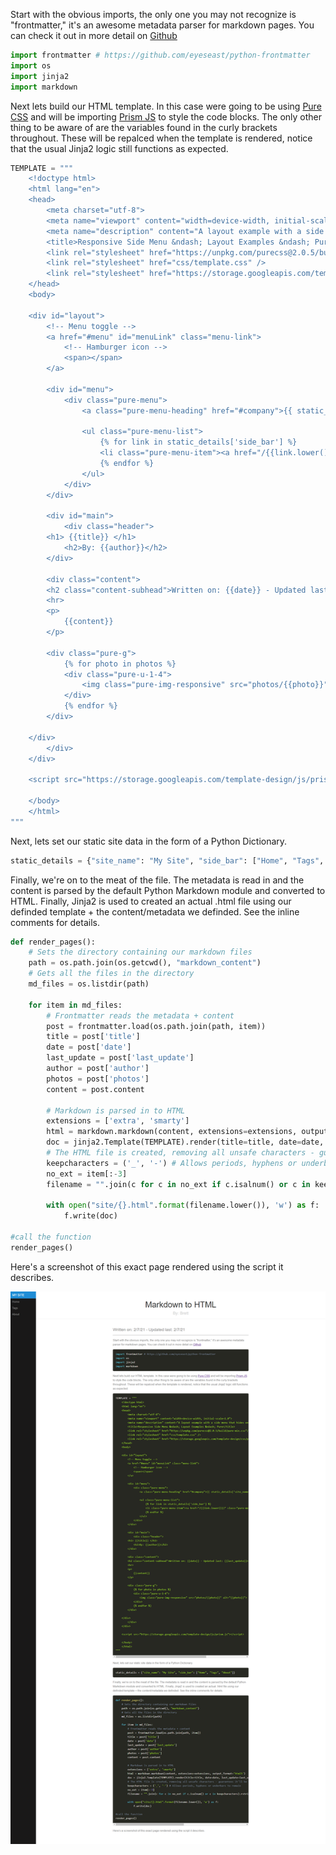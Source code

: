 Start with the obvious imports, the only one you may not recognize is "frontmatter," it's an awesome metadata parser for markdown pages. You can check it out in more detail on [Github](https://github.com/eyeseast/python-frontmatter)

```py
import frontmatter # https://github.com/eyeseast/python-frontmatter
import os
import jinja2
import markdown
```

Next lets build our HTML template. In this case were going to be using [Pure CSS](https://purecss.io/) and will be importing [Prism JS](https://prismjs.com/) to style the code blocks. The only other thing to be aware of are the variables found in the curly brackets throughout. These will be repalced when the template is rendered, notice that the usual Jinja2 logic still functions as expected. 

```py
TEMPLATE = """
    <!doctype html>
    <html lang="en">
    <head>
        <meta charset="utf-8">
        <meta name="viewport" content="width=device-width, initial-scale=1.0">
        <meta name="description" content="A layout example with a side menu that hides on mobile, just like the Pure website.">
        <title>Responsive Side Menu &ndash; Layout Examples &ndash; Pure</title>
        <link rel="stylesheet" href="https://unpkg.com/purecss@2.0.5/build/pure-min.css"/>
        <link rel="stylesheet" href="css/template.css" />
        <link rel="stylesheet" href="https://storage.googleapis.com/template-design/css/prism.css" />
    </head>
    <body>

    <div id="layout">
        <!-- Menu toggle -->
        <a href="#menu" id="menuLink" class="menu-link">
            <!-- Hamburger icon -->
            <span></span>
        </a>

        <div id="menu">
            <div class="pure-menu">
                <a class="pure-menu-heading" href="#company">{{ static_details['site_name'] }}</a>

                <ul class="pure-menu-list">
                    {% for link in static_details['side_bar'] %}
                    <li class="pure-menu-item"><a href="/{{link.lower()}}" class="pure-menu-link">{{link}}</a></li>
                    {% endfor %}
                </ul>
            </div>
        </div>

        <div id="main">
            <div class="header">
        <h1> {{title}} </h1>
            <h2>By: {{author}}</h2>
        </div>

        <div class="content">
        <h2 class="content-subhead">Written on: {{date}} - Updated last: {{last_update}}</h2>
        <hr>
        <p>
            {{content}}
        </p>

        <div class="pure-g">
            {% for photo in photos %}
            <div class="pure-u-1-4">
                <img class="pure-img-responsive" src="photos/{{photo}}" alt="{{photo}}">
            </div>
            {% endfor %}
        </div>

    </div>
        </div>
    </div>

    <script src="https://storage.googleapis.com/template-design/js/prism.js"></script>

    </body>
    </html>
"""
```

Next, lets set our static site data in the form of a Python Dictionary. 

```py
static_details = {"site_name": "My Site", "side_bar": ["Home", "Tags", "About"]}
```

Finally, we're on to the meat of the file. The metadata is read in and the content is parsed by the default Python Markdown module and converted to HTML. Finally, Jinja2 is used to created an actual .html file using our definded template + the content/metadata we definded. See the inline comments for details. 

```py
def render_pages():
    # Sets the directory containing our markdown files
    path = os.path.join(os.getcwd(), "markdown_content") 
    # Gets all the files in the directory
    md_files = os.listdir(path)

    for item in md_files:
        # Frontmatter reads the metadata + content
        post = frontmatter.load(os.path.join(path, item))
        title = post['title']
        date = post['date']
        last_update = post['last_update']
        author = post['author']
        photos = post['photos']
        content = post.content

        # Markdown is parsed in to HTML
        extensions = ['extra', 'smarty']
        html = markdown.markdown(content, extensions=extensions, output_format='html5')
        doc = jinja2.Template(TEMPLATE).render(title=title, date=date, last_update=last_update, author=author, content=html, static_details=static_details, photos=photos)
        # The HTML file is created, removing all unsafe characters - guarantees it'll be web ready
        keepcharacters = ('_', '-') # Allows periods, hyphens or underbars to remain
        no_ext = item[:-3]
        filename = "".join(c for c in no_ext if c.isalnum() or c in keepcharacters).rstrip()
        
        with open("site/{}.html".format(filename.lower()), 'w') as f:
            f.write(doc)

#call the function
render_pages()
```

Here's a screenshot of this exact page rendered using the script it describes. 

![screenshot](site_screenshot.png)
